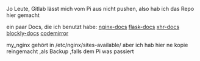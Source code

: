 Jo Leute, Gitlab lässt mich vom Pi aus nicht pushen, also hab ich das Repo hier gemacht

ein paar Docs, die ich benutzt habe:
[nginx-docs](https://nginx.org/en/docs/beginners_guide.html)
[flask-docs](https://flask.palletsprojects.com/en/stable/installation/)
[xhr-docs](https://developer.mozilla.org/en-US/docs/Web/API/XMLHttpRequest_API/Using_XMLHttpRequest)
[blockly-docs](https://blocklycodelabs.dev/codelabs/getting-started/index.html#3)
[codemirror](https://www.youtube.com/watch?v=o1DDWQDBT9Y)

my_nginx gehört in /etc/nginx/sites-available/ aber ich hab hier ne kopie reingemacht ,als Backup ,falls dem Pi was passiert